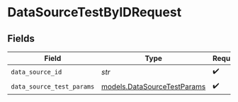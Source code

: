 # DataSourceTestByIDRequest


## Fields

| Field                                                            | Type                                                             | Required                                                         | Description                                                      |
| ---------------------------------------------------------------- | ---------------------------------------------------------------- | ---------------------------------------------------------------- | ---------------------------------------------------------------- |
| `data_source_id`                                                 | *str*                                                            | :heavy_check_mark:                                               | N/A                                                              |
| `data_source_test_params`                                        | [models.DataSourceTestParams](../models/datasourcetestparams.md) | :heavy_check_mark:                                               | N/A                                                              |